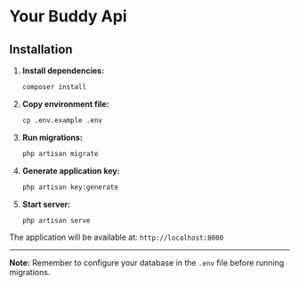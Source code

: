 # Your Buddy Api

## Installation

1. **Install dependencies:**
   ```bash
   composer install
   ```

2. **Copy environment file:**
   ```bash
   cp .env.example .env
   ```

3. **Run migrations:**
   ```bash
   php artisan migrate
   ```

4. **Generate application key:**
   ```bash
   php artisan key:generate
   ```

5. **Start server:**
   ```bash
   php artisan serve
   ```

The application will be available at: `http://localhost:8000`

---

**Note:** Remember to configure your database in the `.env` file before running migrations.
